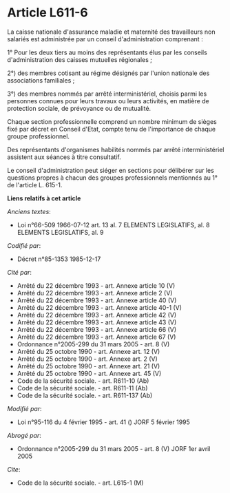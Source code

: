 # Article L611-6

La caisse nationale d'assurance maladie et maternité des travailleurs non salariés est administrée par un conseil
d'administration comprenant : 

1° Pour les deux tiers au moins des représentants élus par les conseils d'administration des caisses mutuelles régionales ;

2°) des membres cotisant au régime désignés par l'union nationale des associations familiales ; 

3°) des membres nommés par arrêté interministériel, choisis parmi les personnes connues pour leurs travaux ou leurs
activités, en matière de protection sociale, de prévoyance ou de mutualité. 

Chaque section professionnelle comprend un nombre minimum de sièges fixé par décret en Conseil d'Etat, compte tenu de
l'importance de chaque groupe professionnel.

Des représentants d'organismes habilités nommés par arrêté interministériel assistent aux séances à titre consultatif. 

Le conseil d'administration peut siéger en sections pour délibérer sur les questions propres à chacun des groupes
professionnels mentionnés au 1° de l'article L. 615-1.

**Liens relatifs à cet article**

_Anciens textes_:

  - Loi n°66-509 1966-07-12 art. 13 al. 7 ELEMENTS LEGISLATIFS, al. 8 ELEMENTS LEGISLATIFS, al. 9

_Codifié par_:

  - Décret n°85-1353 1985-12-17

_Cité par_:

  - Arrêté du 22 décembre 1993 - art. Annexe article 10 (V)
  - Arrêté du 22 décembre 1993 - art. Annexe article 2 (V)
  - Arrêté du 22 décembre 1993 - art. Annexe article 40 (V)
  - Arrêté du 22 décembre 1993 - art. Annexe article 40-1 (V)
  - Arrêté du 22 décembre 1993 - art. Annexe article 42 (V)
  - Arrêté du 22 décembre 1993 - art. Annexe article 43 (V)
  - Arrêté du 22 décembre 1993 - art. Annexe article 66 (V)
  - Arrêté du 22 décembre 1993 - art. Annexe article 67 (V)
  - Ordonnance n°2005-299 du 31 mars 2005 - art. 8 (V)
  - Arrêté du 25 octobre 1990 - art. Annexe art. 12 (V)
  - Arrêté du 25 octobre 1990 - art. Annexe art. 2 (V)
  - Arrêté du 25 octobre 1990 - art. Annexe art. 21 (V)
  - Arrêté du 25 octobre 1990 - art. Annexe art. 45 (V)
  - Code de la sécurité sociale. - art. R611-10 (Ab)
  - Code de la sécurité sociale. - art. R611-11 (Ab)
  - Code de la sécurité sociale. - art. R611-137 (Ab)

_Modifié par_:

  - Loi n°95-116 du 4 février 1995 - art. 41 () JORF 5 février 1995

_Abrogé par_:

  - Ordonnance n°2005-299 du 31 mars 2005 - art. 8 (V) JORF 1er avril 2005

_Cite_:

  - Code de la sécurité sociale. - art. L615-1 (M)
